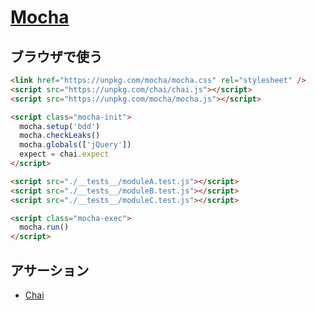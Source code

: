 # [Mocha](https://mochajs.org/)

## ブラウザで使う
```html
<link href="https://unpkg.com/mocha/mocha.css" rel="stylesheet" />
<script src="https://unpkg.com/chai/chai.js"></script>
<script src="https://unpkg.com/mocha/mocha.js"></script>
```

```html
<script class="mocha-init">
  mocha.setup('bdd')
  mocha.checkLeaks()
  mocha.globals(['jQuery'])
  expect = chai.expect
</script>

<script src="./__tests__/moduleA.test.js"></script>
<script src="./__tests__/moduleB.test.js"></script>
<script src="./__tests__/moduleC.test.js"></script>

<script class="mocha-exec">
  mocha.run()
</script>
```

## アサーション
- [Chai](https://www.chaijs.com/)
